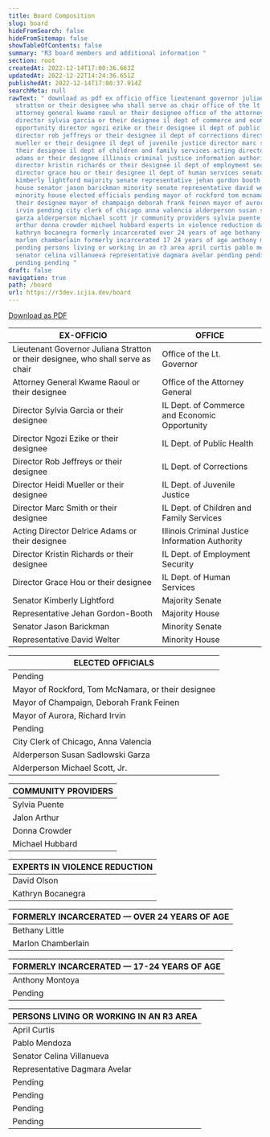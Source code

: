 ```yaml
---
title: Board Composition
slug: board
hideFromSearch: false
hideFromSitemap: false
showTableOfContents: false
summary: "R3 board members and additional information "
section: root
createdAt: 2022-12-14T17:00:36.663Z
updatedAt: 2022-12-22T14:24:36.651Z
publishedAt: 2022-12-14T17:00:37.914Z
searchMeta: null
rawText: " download as pdf ex officio office lieutenant governor juliana
  stratton or their designee who shall serve as chair office of the lt governor
  attorney general kwame raoul or their designee office of the attorney general
  director sylvia garcia or their designee il dept of commerce and economic
  opportunity director ngozi ezike or their designee il dept of public health
  director rob jeffreys or their designee il dept of corrections director heidi
  mueller or their designee il dept of juvenile justice director marc smith or
  their designee il dept of children and family services acting director delrice
  adams or their designee illinois criminal justice information authority
  director kristin richards or their designee il dept of employment security
  director grace hou or their designee il dept of human services senator
  kimberly lightford majority senate representative jehan gordon booth majority
  house senator jason barickman minority senate representative david welter
  minority house elected officials pending mayor of rockford tom mcnamara or
  their designee mayor of champaign deborah frank feinen mayor of aurora richard
  irvin pending city clerk of chicago anna valencia alderperson susan sadlowski
  garza alderperson michael scott jr community providers sylvia puente jalon
  arthur donna crowder michael hubbard experts in violence reduction david olson
  kathryn bocanegra formerly incarcerated over 24 years of age bethany little
  marlon chamberlain formerly incarcerated 17 24 years of age anthony montoya
  pending persons living or working in an r3 area april curtis pablo mendoza
  senator celina villanueva representative dagmara avelar pending pending
  pending pending "
draft: false
navigation: true
path: /board
url: https://r3dev.icjia.dev/board
---
```


<div class="text-center mt-5">

<a href="https://r3.icjia-api.cloud/uploads/R3_Program_Board_Members_e58682d9bd.pdf?updated_at=2022-12-15T14:23:31.484Z" target="_blank">Download as PDF</a>

</div>

<div class="text-left">

| EX-OFFICIO                                                                       | OFFICE                                          |
| -------------------------------------------------------------------------------- | ----------------------------------------------- |
| Lieutenant Governor Juliana Stratton or their designee, who shall serve as chair | Office of the Lt. Governor                      |
| Attorney General Kwame Raoul or their designee                                   | Office of the Attorney General                  |
| Director Sylvia Garcia or their designee                                         | IL Dept. of Commerce and Economic Opportunity   |
| Director Ngozi Ezike or their designee                                           | IL Dept. of Public Health                       |
| Director Rob Jeffreys or their designee                                          | IL Dept. of Corrections                         |
| Director Heidi Mueller or their designee                                         | IL Dept. of Juvenile Justice                    |
| Director Marc Smith or their designee                                            | IL Dept. of Children and Family Services        |
| Acting Director Delrice Adams or their designee                                  | Illinois Criminal Justice Information Authority |
| Director Kristin Richards or their designee                                      | IL Dept. of Employment Security                 |
| Director Grace Hou or their designee                                             | IL Dept. of Human Services                      |
| Senator Kimberly Lightford                                                       | Majority Senate                                 |
| Representative Jehan Gordon-Booth                                                | Majority House                                  |
| Senator Jason Barickman                                                          | Minority Senate                                 |
| Representative David Welter                                                      | Minority House                                  |

<table class="text-left">
    <thead>
        <tr>
            <th>ELECTED OFFICIALS</th>
        </tr>
    </thead>
    <tbody>
        <tr>
            <td class="pending">Pending</td>
        </tr>
        <tr>
            <td>Mayor of Rockford, Tom McNamara, or their designee</td>
        </tr>
        <tr>
            <td>Mayor of Champaign, Deborah Frank Feinen</td>
        </tr>
        <tr>
            <td>Mayor of Aurora, Richard Irvin</td>
        </tr>
        <tr>
            <td class="pending">Pending</td>
        </tr>
        <tr>
            <td>City Clerk of Chicago, Anna Valencia</td>
        </tr>
        <tr>
            <td>Alderperson Susan Sadlowski Garza</td>
        </tr>
        <tr>
            <td>Alderperson Michael Scott, Jr.</td>
        </tr>
    </tbody>
</table>

| COMMUNITY PROVIDERS |
| ------------------- |
| Sylvia Puente       |
| Jalon Arthur        |
| Donna Crowder       |
| Michael Hubbard     |

| EXPERTS IN VIOLENCE REDUCTION |
| ----------------------------- |
| David Olson                   |
| Kathryn Bocanegra             |

| FORMERLY INCARCERATED — OVER 24 YEARS OF AGE |
| -------------------------------------------- |
| Bethany Little                               |
| Marlon Chamberlain                           |

<table>
    <thead>
        <tr>
            <th>FORMERLY INCARCERATED — 17-24 YEARS OF AGE</th>
        </tr>
    </thead>
    <tbody>
        <tr>
            <td>Anthony Montoya</td>
        </tr>
        <tr>
            <td class="pending">Pending</td>
        </tr>
    </tbody>
</table>

<table>
    <thead>
        <tr>
            <th>PERSONS LIVING OR WORKING IN AN R3 AREA</th>
        </tr>
    </thead>
    <tbody>
        <tr>
            <td>April Curtis</td>
        </tr>
        <tr>
            <td>Pablo Mendoza</td>
        </tr>
        <tr>
            <td>Senator Celina Villanueva</td>
        </tr>
        <tr>
            <td>Representative Dagmara Avelar</td>
        </tr>
        <tr>
            <td class="pending">Pending</td>
        </tr>
        <tr>
            <td class="pending">Pending</td>
        </tr>
        <tr>
            <td class="pending">Pending</td>
        </tr>
        <tr>
            <td class="pending">Pending</td>
        </tr>
    </tbody>
</table>

</div>
